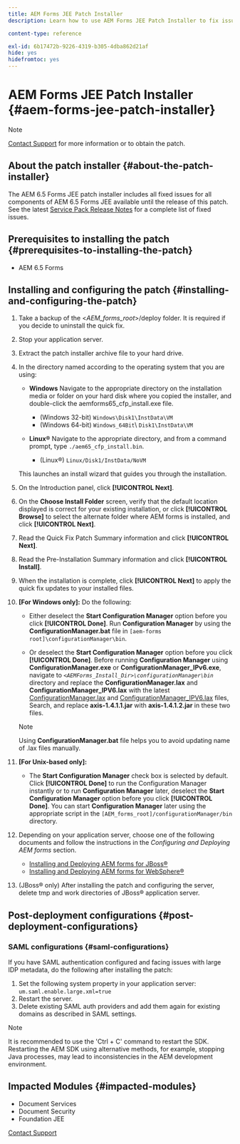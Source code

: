 ```yaml
---
title: AEM Forms JEE Patch Installer
description: Learn how to use AEM Forms JEE Patch Installer to fix issues in AEM 6.5 Forms components.

content-type: reference

exl-id: 6b17472b-9226-4319-b305-4dba862d21af
hide: yes
hidefromtoc: yes
---
```

# AEM Forms JEE Patch Installer {#aem-forms-jee-patch-installer}

>[!NOTE]
>
>[Contact Support](https://experienceleague.adobe.com/?support-solution=General&support-tab=home#support) for more information or to obtain the patch.

## About the patch installer {#about-the-patch-installer}

The AEM 6.5 Forms JEE patch installer includes all fixed issues for all components of AEM 6.5 Forms JEE available until the release of this patch. See the latest  [Service Pack Release Notes](release-notes.md) for a complete list of fixed issues.

## Prerequisites to installing the patch {#prerequisites-to-installing-the-patch}

* AEM 6.5 Forms

## Installing and configuring the patch {#installing-and-configuring-the-patch}

1. Take a backup of the &lt;*AEM_forms_root*&gt;/deploy folder. It is required if you decide to uninstall the quick fix.
1. Stop your application server.
1. Extract the patch installer archive file to your hard drive.
1. In the directory named according to the operating system that you are using:

    * **Windows** 
      Navigate to the appropriate directory on the installation media or folder on your hard disk where you copied the installer, and double-click the aemforms65_cfp_install.exe file.

      * (Windows 32-bit) `Windows\Disk1\InstData\VM`
      * (Windows 64-bit) `Windows_64Bit`\ `Disk1\InstData\VM`

    * **Linux&reg;** 
      Navigate to the appropriate directory, and from a command prompt, type `./aem65_cfp_install.bin`.

      * (Linux&reg;) `Linux/Disk1/InstData/NoVM`

   This launches an install wizard that guides you through the installation.

1. On the Introduction panel, click **[!UICONTROL Next]**.
1. On the **Choose Install Folder** screen, verify that the default location displayed is correct for your existing installation, or click **[!UICONTROL Browse]** to select the alternate folder where AEM forms is installed, and click **[!UICONTROL Next]**.
1. Read the Quick Fix Patch Summary information and click **[!UICONTROL Next]**.
1. Read the Pre-Installation Summary information and click **[!UICONTROL Install]**.
1. When the installation is complete, click **[!UICONTROL Next]** to apply the quick fix updates to your installed files.  

1. **[For Windows only]:** Do the following:
   * Either deselect the **Start Configuration Manager** option before you click **[!UICONTROL Done]**. Run **Configuration Manager** by using the **ConfigurationManager.bat** file in `[aem-forms root]\configurationManager\bin`. 

   * Or deselect the **Start Configuration Manager** option before you click **[!UICONTROL Done]**. Before running **Configuration Manager** using **ConfigurationManager.exe** or **ConfigurationManager_IPv6.exe**, navigate to *`<AEMForms_Install_Dir>\configurationManager\bin`* directory and replace the **ConfigurationManager.lax** and **ConfigurationManager_IPV6.lax** with the latest [ConfigurationManager.lax](/help/assets/ConfigurationManager.lax) and [ConfigurationManager_IPV6.lax](/help/assets/ConfigurationManager_IPv6.lax) files, Search, and replace **axis-1.4.1.1.jar** with **axis-1.4.1.2.jar** in these two files.

   >[!NOTE]
   >
   >Using **ConfigurationManager.bat** file helps you to avoid updating name of .lax files manually.
   >

1. **[For Unix-based only]:** 
    
   * The **Start Configuration Manager** check box is selected by default. Click **[!UICONTROL Done]** to run the Configuration Manager instantly or to run **Configuration Manager** later, deselect the **Start Configuration Manager** option before you click **[!UICONTROL Done]**. You can start **Configuration Manager** later using the appropriate script in the `[AEM_forms_root]/configurationManager/bin` directory.
  
1. Depending on your application server, choose one of the following documents and follow the instructions in the *Configuring and Deploying AEM forms* section.

    * [Installing and Deploying AEM forms for JBoss&reg;](https://www.adobe.com/go/learn_aemforms_installJBoss_65)
    * [Installing and Deploying AEM forms for WebSphere&reg;](https://www.adobe.com/go/learn_aemforms_installWebSphere_65)

1. (JBoss&reg; only) After installing the patch and configuring the server, delete  tmp  and work directories of JBoss&reg; application server.

## Post-deployment configurations {#post-deployment-configurations}

### SAML configurations {#saml-configurations}

If you have SAML authentication configured and facing issues with large IDP metadata, do the following after installing the patch:

1. Set the following system property in your application server:  
   `um.saml.enable.large.xml=true`
1. Restart the server.
1. Delete existing SAML auth providers and add them again for existing domains as described in SAML settings.

>[!NOTE]
>
> It is recommended to use the 'Ctrl + C' command to restart the SDK. Restarting the AEM SDK using alternative methods, for example, stopping Java processes, may lead to inconsistencies in the AEM development environment.

## Impacted Modules {#impacted-modules}

* Document Services  
* Document Security
* Foundation JEE

[Contact Support](https://experienceleague.adobe.com/?support-solution=General&support-tab=home#support)
